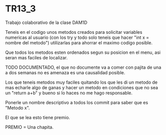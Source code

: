 # TR13_3
Trabajo colaborativo de la clase DAM1D

Teneis en el codigo unos metodos creados para solicitar variables numericas al usuario (con los try y todo solo teneis que hacer "int x = nombre del metodo") utilizarlas para ahorrar el maximo codigo posible.

Que todos los metodos esten ordenados segun su posicion en el menu, asi seran mas faciles de localizar.

TODO DOCUMENTADO, el que no documente va a comer con pajita de una a dos semanas no es amenaza es una causalidad posible.

Los que teneis metodos muy faciles quitando los que les di un metodo de mas echarle algo de ganas y hacer un metodo en condiciones que no sea un "return a+b" y bueno si lo haces no me hago responsable.

Ponerle un nombre descriptivo a todos los commit para saber que es "Metodo x".























El que se lea esto tiene premio.




























PREMIO = Una chapita.

